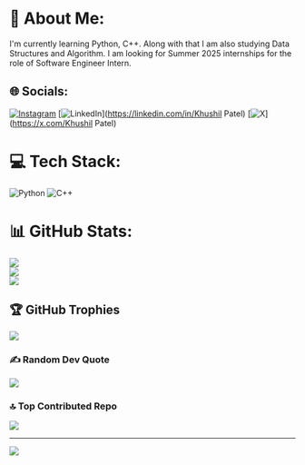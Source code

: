 # 💫 About Me:
I'm currently learning Python, C++. Along with that I am also studying Data Structures and Algorithm. I am looking for Summer 2025 internships for the role of Software Engineer Intern.


## 🌐 Socials:
[![Instagram](https://img.shields.io/badge/Instagram-%23E4405F.svg?logo=Instagram&logoColor=white)](https://instagram.com/khushilpatel18) [![LinkedIn](https://img.shields.io/badge/LinkedIn-%230077B5.svg?logo=linkedin&logoColor=white)](https://linkedin.com/in/Khushil Patel) [![X](https://img.shields.io/badge/X-black.svg?logo=X&logoColor=white)](https://x.com/Khushil Patel) 

# 💻 Tech Stack:
![Python](https://img.shields.io/badge/python-3670A0?style=for-the-badge&logo=python&logoColor=ffdd54) ![C++](https://img.shields.io/badge/c++-%2300599C.svg?style=for-the-badge&logo=c%2B%2B&logoColor=white)
# 📊 GitHub Stats:
![](https://github-readme-stats.vercel.app/api?username=khushil1808&theme=dark&hide_border=true&include_all_commits=false&count_private=false)<br/>
![](https://github-readme-streak-stats.herokuapp.com/?user=khushil1808&theme=dark&hide_border=true)<br/>
![](https://github-readme-stats.vercel.app/api/top-langs/?username=khushil1808&theme=dark&hide_border=true&include_all_commits=false&count_private=false&layout=compact)

## 🏆 GitHub Trophies
![](https://github-profile-trophy.vercel.app/?username=khushil1808&theme=onedark&no-frame=false&no-bg=false&margin-w=4)

### ✍️ Random Dev Quote
![](https://quotes-github-readme.vercel.app/api?type=horizontal&theme=radical)

### 🔝 Top Contributed Repo
![](https://github-contributor-stats.vercel.app/api?username=khushil1808&limit=5&theme=dark&combine_all_yearly_contributions=true)

---
[![](https://visitcount.itsvg.in/api?id=khushil1808&icon=0&color=0)](https://visitcount.itsvg.in)

<!-- Proudly created with GPRM ( https://gprm.itsvg.in ) -->